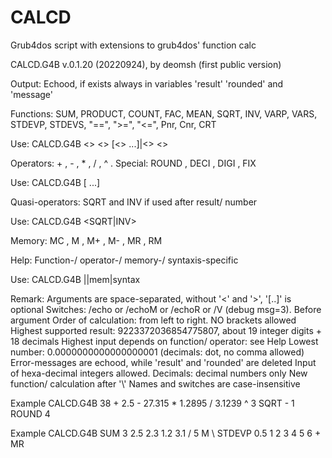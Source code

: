 # CALCD
Grub4dos script with extensions to grub4dos' function calc

CALCD.G4B v.0.1.20 (20220924), by deomsh (first public version)

Output: Echood, if exists always in variables 'result' 'rounded' and 'message'

Functions: SUM, PRODUCT, COUNT, FAC, MEAN, SQRT, INV, VARP, VARS, STDEVP, STDEVS, "==", ">=", "<=", Pnr, Cnr, CRT
 
Use: CALCD.G4B <<function>> <<number1>> [<<number2>> ...]|<<number1>> <<number2>>

Operators:  +  ,  -  ,  *  ,  /  , ^ . Special: ROUND , DECI , DIGI , FIX

Use: CALCD.G4B <number1> <operator> <number2> [<operator> <number3> ...]

Quasi-operators: SQRT and INV if used after result/ number

Use: CALCD.G4B <number1> <SQRT|INV>

Memory: MC , M , M+ , M- , MR , RM

Help: Function-/ operator-/ memory-/ syntaxis-specific

Use: CALCD.G4B <help> <function>|<operator>|mem|syntax

Remark: Arguments are space-separated, without '<' and '>', '[..]' is optional
 Switches: /echo or /echoM or /echoR or /V (debug msg=3). Before argument
 Order of calculation: from left to right. NO brackets allowed
 Highest supported result: 9223372036854775807, about 19 integer digits + 18 decimals
 Highest input depends on function/ operator: see Help
 Lowest number: 0.0000000000000000001 (decimals: dot, no comma allowed)
 Error-messages are echood, while 'result' and 'rounded' are deleted
 Input of hexa-decimal integers allowed. Decimals: decimal numbers only
 New function/ calculation after '\\'
 Names and switches are case-insensitive

Example CALCD.G4B 38 + 2.5 - 27.315 * 1.2895 / 3.1239 ^ 3 SQRT - 1 ROUND 4

Example CALCD.G4B SUM 3 2.5 2.3 1.2 3.1 / 5 M \\ STDEVP 0.5 1 2 3 4 5 6 + MR 
